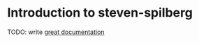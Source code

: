 # Introduction to steven-spilberg

TODO: write [great documentation](http://jacobian.org/writing/what-to-write/)
